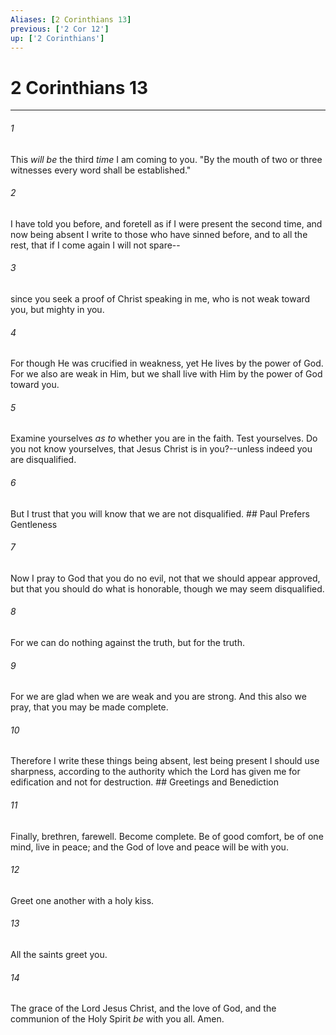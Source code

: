 ```yaml
---
Aliases: [2 Corinthians 13]
previous: ['2 Cor 12']
up: ['2 Corinthians']
---
```

# 2 Corinthians 13

***


###### 1 
This _will be_ the third _time_ I am coming to you. "By the mouth of two or three witnesses every word shall be established." 

###### 2 
I have told you before, and foretell as if I were present the second time, and now being absent I write to those who have sinned before, and to all the rest, that if I come again I will not spare-- 

###### 3 
since you seek a proof of Christ speaking in me, who is not weak toward you, but mighty in you. 

###### 4 
For though He was crucified in weakness, yet He lives by the power of God. For we also are weak in Him, but we shall live with Him by the power of God toward you. 

###### 5 
Examine yourselves _as to_ whether you are in the faith. Test yourselves. Do you not know yourselves, that Jesus Christ is in you?--unless indeed you are disqualified. 

###### 6 
But I trust that you will know that we are not disqualified. ## Paul Prefers Gentleness 

###### 7 
Now I pray to God that you do no evil, not that we should appear approved, but that you should do what is honorable, though we may seem disqualified. 

###### 8 
For we can do nothing against the truth, but for the truth. 

###### 9 
For we are glad when we are weak and you are strong. And this also we pray, that you may be made complete. 

###### 10 
Therefore I write these things being absent, lest being present I should use sharpness, according to the authority which the Lord has given me for edification and not for destruction. ## Greetings and Benediction 

###### 11 
Finally, brethren, farewell. Become complete. Be of good comfort, be of one mind, live in peace; and the God of love and peace will be with you. 

###### 12 
Greet one another with a holy kiss. 

###### 13 
All the saints greet you. 

###### 14 
The grace of the Lord Jesus Christ, and the love of God, and the communion of the Holy Spirit _be_ with you all. Amen.
